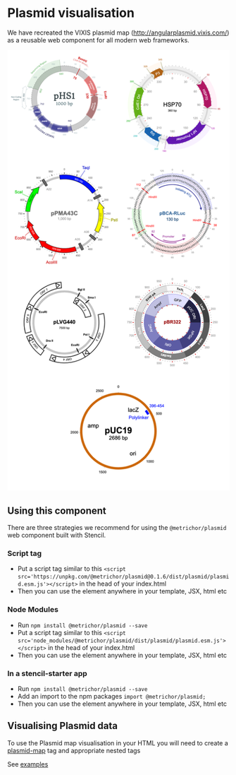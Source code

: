 
# Plasmid visualisation

We have recreated the VIXIS plasmid map (http://angularplasmid.vixis.com/) as a reusable web component for all modern web frameworks.

![Plasmid DEMO](https://raw.githubusercontent.com/nanoporetech/plasmid-map/master/demo.png?token=AAL7PCSSFV57LBDQYKHSBMLBDIXVI)

## Using this component

There are three strategies we recommend for using the `@metrichor/plasmid` web component built with Stencil.

### Script tag

- Put a script tag similar to this `<script src='https://unpkg.com/@metrichor/plasmid@0.1.6/dist/plasmid/plasmid.esm.js'></script>` in the head of your index.html
- Then you can use the element anywhere in your template, JSX, html etc

### Node Modules
- Run `npm install @metrichor/plasmid --save`
- Put a script tag similar to this `<script src='node_modules/@metrichor/plasmid/dist/plasmid/plasmid.esm.js'></script>` in the head of your index.html
- Then you can use the element anywhere in your template, JSX, html etc

### In a stencil-starter app
- Run `npm install @metrichor/plasmid --save`
- Add an import to the npm packages `import @metrichor/plasmid;`
- Then you can use the element anywhere in your template, JSX, html etc


## Visualising Plasmid data

To use the Plasmid map visualisation in your HTML you will need to create a [plasmid-map](./src/components/plasmid-map/readme.md) tag and appropriate nested tags

See [examples](examples/all.html)

